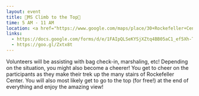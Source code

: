 ```yaml
---
layout: event
title: 🗻MS Climb to the Top🗻
time: 5 AM - 11 AM
location: <a href="https://www.google.com/maps/place/30+Rockefeller+Center,+New+York,+NY+10020/@40.758827,-73.981592,17z/data=!3m1!4b1!4m5!3m4!1s0x89c258fedac72cff:0xbfccb691a7e0a87a!8m2!3d40.758823!4d-73.979398">30 Rockefeller Center</a>, Manhattan
links: 
  - https://docs.google.com/forms/d/e/1FAIpQLSeKYSjXZtq4BB05aC1_ef5Xh-THuxPzZ__1jCPGy9EUZTUz_Q/viewform
  - https://goo.gl/Zxtx8t
---
```

Volunteers will be assisting with bag check-in, marshaling, etc! Depending on the situation, you might also become a cheerer! You get to cheer on the participants as they make their trek up the many stairs of Rockefeller Center. You will also most likely get to go to the top (for free!) at the end of everything and enjoy the amazing view!